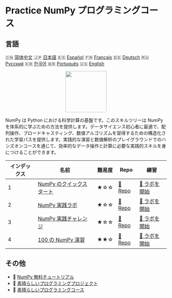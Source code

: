 # Practice NumPy プログラミングコース

## 言語

🇨🇳 [简体中文](README_zh.md) 🇯🇵 [日本語](README_ja.md) 🇪🇸 [Español](README_es.md) 🇫🇷 [Français](README_fr.md) 🇩🇪 [Deutsch](README_de.md) 🇷🇺 [Русский](README_ru.md) 🇰🇷 [한국어](README_ko.md) 🇧🇷 [Português](README_pt.md) 🇺🇸 [English](README.md) 

<div align="center">
<img width="128px" src="https://file.labex.io/path/gdqX0QgXsYjL.png">
</div>

NumPy は Python における科学計算の基盤です。このスキルツリーは NumPy を体系的に学ぶための方法を提供します。データサイエンス初心者に最適で、配列操作、ブロードキャスティング、数値アルゴリズムを習得するための構造化された学習パスを提供します。実践的な演習と数値解析のプレイグラウンドでのハンズオンコースを通じて、効率的なデータ操作と計算に必要な実践的スキルを身につけることができます。

|   インデックス | 名前                                                                           | 難易度   | Repo                                                               | 練習                                                                   |
|----------------|--------------------------------------------------------------------------------|----------|--------------------------------------------------------------------|------------------------------------------------------------------------|
|              1 | [NumPy のクイックスタート](https://labex.io/ja/courses/quick-start-with-numpy) | ★☆☆      | [🔗 Repo](https://github.com/labex-labs/quick-start-with-numpy)    | [🚀 ラボを開始](https://labex.io/ja/courses/quick-start-with-numpy)    |
|              2 | [NumPy 実践ラボ](https://labex.io/ja/courses/numpy-practice-labs)              | ★☆☆      | [🔗 Repo](https://github.com/labex-labs/numpy-practice-labs)       | [🚀 ラボを開始](https://labex.io/ja/courses/numpy-practice-labs)       |
|              3 | [NumPy 実践チャレンジ](https://labex.io/ja/courses/numpy-practice-challenges)  | ★☆☆      | [🔗 Repo](https://github.com/labex-labs/numpy-practice-challenges) | [🚀 ラボを開始](https://labex.io/ja/courses/numpy-practice-challenges) |
|              4 | [100 の NumPy 演習](https://labex.io/ja/courses/100-numpy-exercises)           | ★★☆      | [🔗 Repo](https://github.com/labex-labs/100-numpy-exercises)       | [🚀 ラボを開始](https://labex.io/ja/courses/100-numpy-exercises)       |

## その他

- 🔗 [NumPy 無料チュートリアル](https://github.com/labex-labs/numpy-free-tutorials)
- 🔗 [素晴らしいプログラミングプロジェクト](https://github.com/labex-labs/awesome-programming-projects)
- 🔗 [素晴らしいプログラミングコース](https://github.com/labex-labs/awesome-programming-courses)

